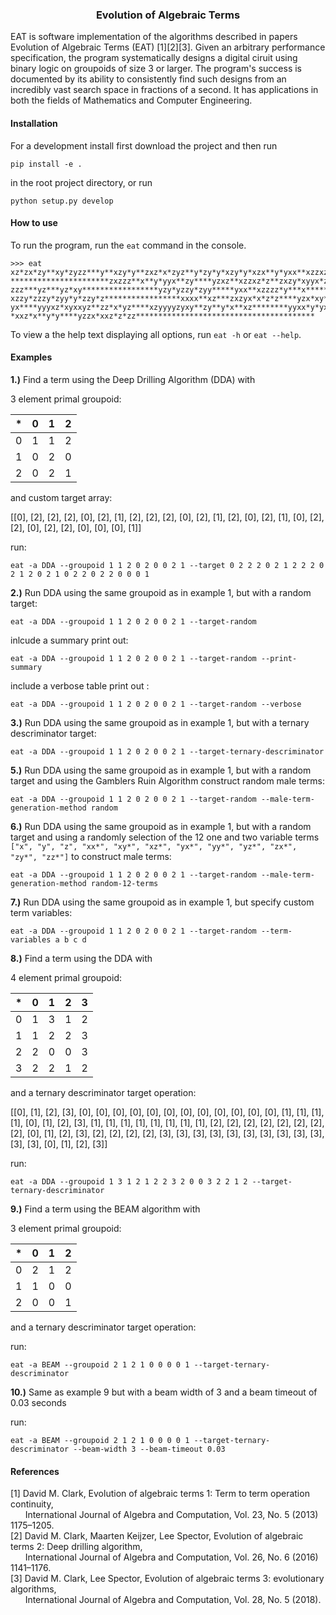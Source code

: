 <h3 align="center">Evolution of Algebraic Terms</h3>

<p>
EAT is software implementation of the algorithms described in papers Evolution of Algebraic Terms (EAT) [1][2][3]. Given an arbitrary performance specification, the program systematically designs a digital ciruit using binary logic on groupoids of size 3 or larger. The program's success is documented by its ability to consistently find such designs from an incredibly vast search space in fractions of
a second. It has applications in both the fields of Mathematics and Computer Engineering.
</p>

<h4>Installation</h4>

For a development install first download the project and then run
```
pip install -e .
```
in the root project directory, or run
```
python setup.py develop
```

<h4>How to use</h4>

To run the program, run the `eat` command in the console.

```
>>> eat
xz*zx*zy**xy*zyzz***y**xzy*y**zxz*x*zyz**y*zy*y*xzy*y*xzx**y*yxx**xzzxzx***z***zy*zzy*zx*yyx*yyz*zz
**********************zxzzz**x**y*yyx**zy****yzxz**xzzxz*z**zxzy*xyyx*z*****zxxzyyxxz*zx*z***xz*y*y
zzz***yz***yz*xy*****************yzy*yzzy*zyy*****yxx**xzzzz*y***x******zzy*x*z*x*yy*y**xy*xy*z*zxx
xzzy*zzzy*zyy*y*zzy*z*****************xxxx**xz***zxzyx*x*z*z****yzx*xy*zx**xxxyz*zyz*********yyxzxz
yx****yyyxz*xyxxyz**zz*x*yz****xzyyyyzyxy**zy**y*x**xz********yyxx*y*yxxz*xxxyzy*yxyy*yy***yxyzz*x*
*xxz*x**y*y****yzzx*xxz*z*zz****************************************
```

To view a the help text displaying all options, run `eat -h` or `eat --help`.

<h4>Examples</h4>

<b>1.)</b> Find a term using the Deep Drilling Algorithm (DDA) with

3 element primal groupoid:

| * | 0 | 1 | 2 |
|---|---|---|---|
| 0 | 1 | 1 | 2 |
| 1 | 0 | 2 | 0 |
| 2 | 0 | 2 | 1 |

and custom target array:

[[0], [2], [2], [2], [0], [2], [1], [2], [2], [2], [0], [2], [1], [2], [0], [2], [1], [0], [2], [2], [0], [2], [2], [0], [0], [0], [1]]

run:
```
eat -a DDA --groupoid 1 1 2 0 2 0 0 2 1 --target 0 2 2 2 0 2 1 2 2 2 0 2 1 2 0 2 1 0 2 2 0 2 2 0 0 0 1
```

<b>2.)</b> Run DDA using the same groupoid as in example 1, but with a random target:

```
eat -a DDA --groupoid 1 1 2 0 2 0 0 2 1 --target-random
```

inlcude a summary print out:

```
eat -a DDA --groupoid 1 1 2 0 2 0 0 2 1 --target-random --print-summary
```

include a verbose table print out :

```
eat -a DDA --groupoid 1 1 2 0 2 0 0 2 1 --target-random --verbose
```

<b>3.)</b> Run DDA using the same groupoid as in example 1, but with a ternary descriminator target:

```
eat -a DDA --groupoid 1 1 2 0 2 0 0 2 1 --target-ternary-descriminator
```

<b>5.)</b> Run DDA using the same groupoid as in example 1, but with a random target and
using the Gamblers Ruin Algorithm construct random male terms:

```
eat -a DDA --groupoid 1 1 2 0 2 0 0 2 1 --target-random --male-term-generation-method random
```

<b>6.)</b> Run DDA using the same groupoid as in example 1, but with a random target and
using a randomly selection of the 12 one and two variable terms `["x", "y", "z", "xx*", "xy*",
"xz*", "yx*", "yy*", "yz*", "zx*", "zy*", "zz*"]` to construct male terms:

```
eat -a DDA --groupoid 1 1 2 0 2 0 0 2 1 --target-random --male-term-generation-method random-12-terms
```

<b>7.)</b> Run DDA using the same groupoid as in example 1, but specify custom term variables:

```
eat -a DDA --groupoid 1 1 2 0 2 0 0 2 1 --target-random --term-variables a b c d
```

<b>8.)</b> Find a term using the DDA with

4 element primal groupoid:

| * | 0 | 1 | 2 | 3 |   
|---|---|---|---|---|
| 0 | 1 | 3 | 1 | 2 |
| 1 | 1 | 2 | 2 | 3 |
| 2 | 2 | 0 | 0 | 3 |
| 3 | 2 | 2 | 1 | 2 |

and a ternary descriminator target operation:

[[0], [1], [2], [3], [0], [0], [0], [0], [0], [0], [0], [0], [0], [0], [0], [0], [1], [1], [1], [1], [0], [1], [2], [3], [1], [1], [1],
 [1], [1], [1], [1], [1], [2], [2], [2], [2], [2], [2], [2], [2], [0], [1], [2], [3], [2], [2], [2], [2], [3], [3], [3], [3], [3], [3],
 [3], [3], [3], [3], [3], [3], [0], [1], [2], [3]]

run:
```
eat -a DDA --groupoid 1 3 1 2 1 2 2 3 2 0 0 3 2 2 1 2 --target-ternary-descriminator
```

<b>9.)</b> Find a term using the BEAM algorithm with

3 element primal groupoid:

| * | 0 | 1 | 2 |
|---|---|---|---|
| 0 | 2 | 1 | 2 |
| 1 | 1 | 0 | 0 |
| 2 | 0 | 0 | 1 |

and a ternary descriminator target operation:

run:
```
eat -a BEAM --groupoid 2 1 2 1 0 0 0 0 1 --target-ternary-descriminator
```

<b>10.)</b> Same as example 9 but with a beam width of 3 and a beam timeout of 0.03 seconds

run:
```
eat -a BEAM --groupoid 2 1 2 1 0 0 0 0 1 --target-ternary-descriminator --beam-width 3 --beam-timeout 0.03
```

<h4>References</h4>

[1] David M. Clark, Evolution of algebraic terms 1: Term to term operation continuity,<br/>
&nbsp;&nbsp;&nbsp;&nbsp;&nbsp;&nbsp;International Journal of Algebra and Computation, Vol. 23, No. 5 (2013) 1175–1205.<br/>
[2] David M. Clark, Maarten Keijzer, Lee Spector, Evolution of algebraic terms 2: Deep drilling algorithm,<br/>
&nbsp;&nbsp;&nbsp;&nbsp;&nbsp;&nbsp;International Journal of Algebra and Computation, Vol. 26, No. 6 (2016) 1141–1176.<br/>
[3] David M. Clark, Lee Spector, Evolution of algebraic terms 3: evolutionary algorithms,<br/>
&nbsp;&nbsp;&nbsp;&nbsp;&nbsp;&nbsp;International Journal of Algebra and Computation, Vol. 28, No. 5 (2018).<br/>


